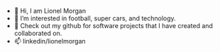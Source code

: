 - 👋 Hi, I am Lionel Morgan
- 👀 I’m interested in football, super cars, and technology.
- 🌱 Check out my github for software projects that I have created and collaborated on.
- 📫 linkedin/lionelmorgan

<!---
lionelmorgan/lionelmorgan is a ✨ special ✨ repository because its `README.md` (this file) appears on your GitHub profile.
You can click the Preview link to take a look at your changes.
--->
